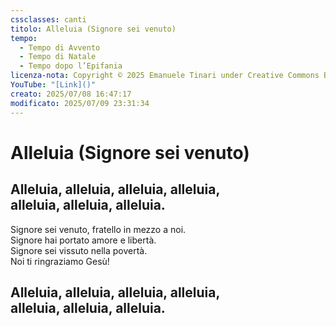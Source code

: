 ```yaml
---
cssclasses: canti
titolo: Alleluia (Signore sei venuto)
tempo:
  - Tempo di Avvento
  - Tempo di Natale
  - Tempo dopo l’Epifania
licenza-nota: Copyright © 2025 Emanuele Tinari under Creative Commons BY-NC-SA 4.0 https://creativecommons.org/licenses/by-nc-sa/4.0/
YouTube: "[Link]()"
creato: 2025/07/08 16:47:17
modificato: 2025/07/09 23:31:34
---
```


# Alleluia (Signore sei venuto)
## Alleluia, alleluia, alleluia, alleluia,<br>alleluia, alleluia, alleluia.
Signore sei venuto, fratello in mezzo a noi.<br>Signore hai portato amore e libertà.<br>Signore sei vissuto nella povertà.<br>Noi ti ringraziamo Gesù!
## Alleluia, alleluia, alleluia, alleluia,<br>alleluia, alleluia, alleluia.
